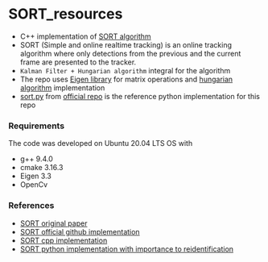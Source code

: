 # SORT_resources
- C++ implementation of [SORT algorithm](https://arxiv.org/abs/1602.00763)
- SORT (Simple and online realtime tracking) is an online tracking algorithm where only detections from the previous and the current frame are presented to the tracker.
- `Kalman Filter + Hungarian algorithm` integral for  the algorithm
- The repo uses [Eigen library](https://eigen.tuxfamily.org/index.php?title=Main_Page) for matrix operations and [hungarian algorithm](https://github.com/suryajayaraman/hungarianAlgorithm) implementation
- [sort.py](scripts/sort.py) from [official repo](https://github.com/abewley/sort) is the reference python implementation for this repo
 

### Requirements
The code was developed on Ubuntu 20.04 LTS OS with
- g++ 9.4.0
- cmake 3.16.3
- Eigen 3.3
- OpenCv 


### References
- [SORT original paper](https://arxiv.org/abs/1602.00763)
- [SORT official github implementation](https://github.com/abewley/sort)
- [SORT cpp implementation](https://github.com/yasenh/sort-cpp)
- [SORT python implementation with importance to reidentification](https://github.com/danbochman/SORT)
